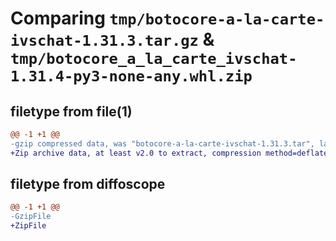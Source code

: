 # Comparing `tmp/botocore-a-la-carte-ivschat-1.31.3.tar.gz` & `tmp/botocore_a_la_carte_ivschat-1.31.4-py3-none-any.whl.zip`

## filetype from file(1)

```diff
@@ -1 +1 @@
-gzip compressed data, was "botocore-a-la-carte-ivschat-1.31.3.tar", last modified: Fri Jul 14 01:46:17 2023, max compression
+Zip archive data, at least v2.0 to extract, compression method=deflate
```

## filetype from diffoscope

```diff
@@ -1 +1 @@
-GzipFile
+ZipFile
```

